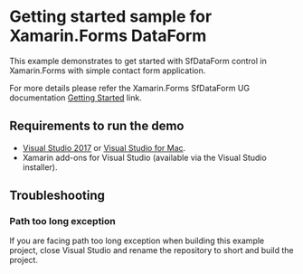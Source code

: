 # Getting started sample for Xamarin.Forms DataForm

This example demonstrates to get started with SfDataForm control in Xamarin.Forms with simple contact form application.

For more details please refer the Xamarin.Forms SfDataForm UG documentation [Getting Started](https://help.syncfusion.com/xamarin/sfdataform/getting-started) link.

## <a name="requirements-to-run-the-demo"></a>Requirements to run the demo ##

* [Visual Studio 2017](https://visualstudio.microsoft.com/downloads/) or [Visual Studio for Mac](https://visualstudio.microsoft.com/vs/mac/).
* Xamarin add-ons for Visual Studio (available via the Visual Studio installer).

## <a name="troubleshooting"></a>Troubleshooting ##
### Path too long exception
If you are facing path too long exception when building this example project, close Visual Studio and rename the repository to short and build the project.
